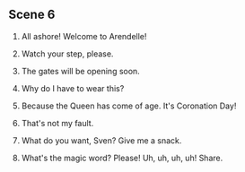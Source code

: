 ## Scene 6

1. All ashore! Welcome to Arendelle!

2. Watch your step, please.

3. The gates will be opening soon.

4. Why do I have to wear this?

5. Because the Queen has come of age. It's Coronation Day!

6. That's not my fault.

7. What do you want, Sven? Give me a snack.

8. What's the magic word? Please! Uh, uh, uh, uh! Share.

